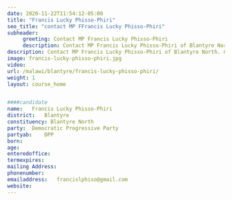 ```yaml
---
date: 2020-11-22T11:54:12-05:00
title: "Francis Lucky Phisso-Phiri"
seo_title: "contact MP FFrancis Lucky Phisso-Phiri"
subheader:
     greeting: Contact MP Francis Lucky Phisso-Phiri
     description: Contact MP Francis Lucky Phisso-Phiri of Blantyre North. Contact information for Francis Lucky Phisso-Phiri includes her email address, phone number, and mailing
description: Contact MP Francis Lucky Phisso-Phiri of Blantyre North. Contact information for Francis Lucky Phisso-Phiri includes her email address, phone number, and mailing
image: francis-lucky-phisso-phiri.jpg
video: 
url: /malawi/blantyre/francis-lucky-phisso-phiri/
weight: 1
layout: course_home


####candidate
name:	Francis Lucky Phisso-Phiri
district:	Blantyre
constituency: Blantyre North
party:	Democratic Progressive Party
partyab:	DPP
born:
age: 
enteredoffice:	
termexpires:	
mailing Address:
phonenumber:	
emailaddress:	francislphiso@gmail.com
website:	
---
```


